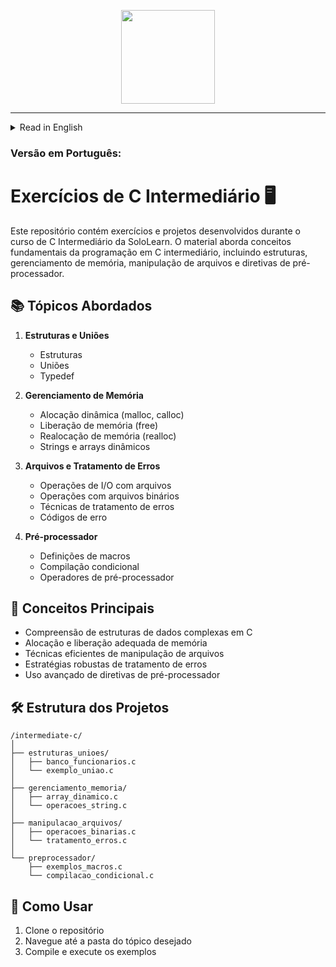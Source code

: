 <p align="center">
<img src="https://upload.wikimedia.org/wikipedia/commons/thumb/1/18/C_Programming_Language.svg/1200px-C_Programming_Language.svg.png" width="150">
</p>

---
<details>
<summary>Read in English</summary>

# Intermediate C Programming Exercises 🖥️

This repository contains exercises and projects developed during the SoloLearn Intermediate C course. The material covers fundamental concepts of intermediate C programming including structures, memory management, file handling, and preprocessor directives.

## 📚 Topics Covered

1. **Structures and Unions**
   - Structures
   - Unions
   - Typedef

2. **Memory Management**
   - Dynamic memory allocation (malloc, calloc)
   - Memory deallocation (free)
   - Memory reallocation (realloc)
   - Dynamic strings and arrays

3. **File Handling and Error Management**
   - File I/O operations
   - Binary file operations
   - Error handling techniques
   - Error codes

4. **Preprocessor Directives**
   - Macro definitions
   - Conditional compilation
   - Preprocessor operators

## 🧠 Key Concepts

- Understanding complex data structures in C
- Proper memory allocation and deallocation
- Efficient file handling techniques
- Robust error handling strategies
- Advanced use of preprocessor directives

## 🛠️ Projects Structure

```plaintext
/intermediate-c/
│
├── structures_unions/
│   ├── employee_db.c
│   └── union_example.c
│
├── memory_management/
│   ├── dynamic_array.c
│   └── string_operations.c
│
├── file_handling/
│   ├── binary_operations.c
│   └── error_handling.c
│
└── preprocessor/
    ├── macro_examples.c
    └── conditional_compilation.c
```

## 🚀 How to Use

1. Clone the repository
2. Navigate to the specific topic folder
3. Compile and run the examples

   </details>

### Versão em Português:

# Exercícios de C Intermediário 🖥️

Este repositório contém exercícios e projetos desenvolvidos durante o curso de C Intermediário da SoloLearn. O material aborda conceitos fundamentais da programação em C intermediário, incluindo estruturas, gerenciamento de memória, manipulação de arquivos e diretivas de pré-processador.

## 📚 Tópicos Abordados

1. **Estruturas e Uniões**
   - Estruturas
   - Uniões
   - Typedef

2. **Gerenciamento de Memória**
   - Alocação dinâmica (malloc, calloc)
   - Liberação de memória (free)
   - Realocação de memória (realloc)
   - Strings e arrays dinâmicos

3. **Arquivos e Tratamento de Erros**
   - Operações de I/O com arquivos
   - Operações com arquivos binários
   - Técnicas de tratamento de erros
   - Códigos de erro

4. **Pré-processador**
   - Definições de macros
   - Compilação condicional
   - Operadores de pré-processador

## 🧠 Conceitos Principais

- Compreensão de estruturas de dados complexas em C
- Alocação e liberação adequada de memória
- Técnicas eficientes de manipulação de arquivos
- Estratégias robustas de tratamento de erros
- Uso avançado de diretivas de pré-processador

## 🛠️ Estrutura dos Projetos

```plaintext
/intermediate-c/
│
├── estruturas_unioes/
│   ├── banco_funcionarios.c
│   └── exemplo_uniao.c
│
├── gerenciamento_memoria/
│   ├── array_dinamico.c
│   └── operacoes_string.c
│
├── manipulacao_arquivos/
│   ├── operacoes_binarias.c
│   └── tratamento_erros.c
│
└── preprocessador/
    ├── exemplos_macros.c
    └── compilacao_condicional.c
```


## 🚀 Como Usar

1. Clone o repositório
2. Navegue até a pasta do tópico desejado
3. Compile e execute os exemplos
